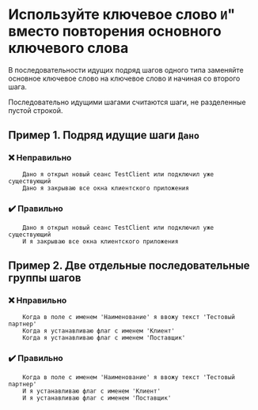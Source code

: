 # Используйте ключевое слово `И`" вместо повторения основного ключевого слова

В последовательности идущих подряд шагов одного типа заменяйте основное ключевое слово на ключевое слово `И` начиная со второго шага.

Последовательно идущими шагами считаются шаги, не разделенные пустой строкой.

## Пример 1. Подряд идущие шаги `Дано`

### ❌ Неправильно

```gherkin
	Дано я открыл новый сеанс TestClient или подключил уже существующий
	Дано я закрываю все окна клиентского приложения
```

### ✔️ Правильно

```gherkin
	Дано я открыл новый сеанс TestClient или подключил уже существующий
	И я закрываю все окна клиентского приложения
```

## Пример 2. Две отдельные последовательные группы шагов

### ❌ Нправильно

```gherkin
    Когда в поле с именем 'Наименование' я ввожу текст 'Тестовый партнер'
    Когда я устанавливаю флаг с именем 'Клиент'
    Когда я устанавливаю флаг с именем 'Поставщик'
```

### ✔️ Правильно

```gherkin
    Когда в поле с именем 'Наименование' я ввожу текст 'Тестовый партнер'
    И я устанавливаю флаг с именем 'Клиент'
    И я устанавливаю флаг с именем 'Поставщик'
```
